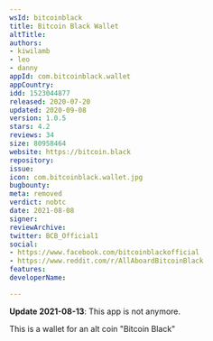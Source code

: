 ```yaml
---
wsId: bitcoinblack
title: Bitcoin Black Wallet
altTitle: 
authors:
- kiwilamb
- leo
- danny
appId: com.bitcoinblack.wallet
appCountry: 
idd: 1523044877
released: 2020-07-20
updated: 2020-09-08
version: 1.0.5
stars: 4.2
reviews: 34
size: 80958464
website: https://bitcoin.black
repository: 
issue: 
icon: com.bitcoinblack.wallet.jpg
bugbounty: 
meta: removed
verdict: nobtc
date: 2021-08-08
signer: 
reviewArchive: 
twitter: BCB_Official1
social:
- https://www.facebook.com/bitcoinblackofficial
- https://www.reddit.com/r/AllAboardBitcoinBlack
features: 
developerName: 

---
```


**Update 2021-08-13**: This app is not anymore.


This is a wallet for an alt coin "Bitcoin Black"